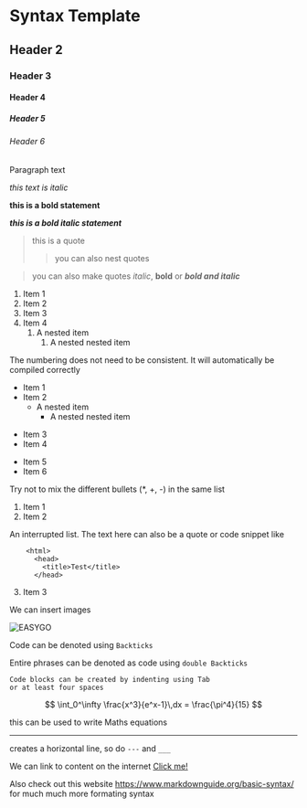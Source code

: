 # Syntax Template

## Header 2

### Header 3

#### Header 4

##### Header 5

###### Header 6

Paragraph text

*this text is italic*

**this is a bold statement**

***this is a bold italic statement***

> this is a quote
>> you can also nest quotes

> you can also make quotes *italic*, **bold** or ***bold and italic***

1. Item 1
2. Item 2
1. Item 3
8. Item 4 
   1. A nested item
      1. A nested nested item

The numbering does not need to be consistent. It will automatically be compiled correctly

* Item 1
* Item 2
  * A nested item
    * A nested nested item

+ Item 3
+ Item 4

- Item 5
- Item 6

Try not to mix the different bullets (*, +, -) in the same list

1. Item 1
2. Item 2

An interrupted list. The text here can also be a quote or code snippet like

        <html>
          <head>
            <title>Test</title>
          </head>

3. Item 3

We can insert images

![EASYGO](logo.png)

Code can be denoted using `Backticks`

Entire phrases can be denoted as code using `double Backticks`

    Code blocks can be created by indenting using Tab
    or at least four spaces

$$
  \int_0^\infty \frac{x^3}{e^x-1}\,dx = \frac{\pi^4}{15}
$$

this can be used to write Maths equations

***
creates a horizontal line, so do `---` and `___`

We can link to content on the internet [Click me!](https://www.youtube.com/watch?v=dQw4w9WgXcQ)

Also check out this website <https://www.markdownguide.org/basic-syntax/> for much much more formating syntax
